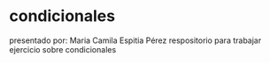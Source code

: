 # condicionales

presentado por: Maria Camila Espitia Pérez
respositorio para trabajar ejercicio sobre condicionales
